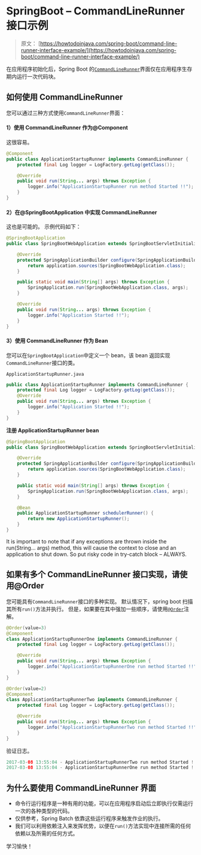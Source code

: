 # SpringBoot – CommandLineRunner 接口示例

> 原文： [https://howtodoinjava.com/spring-boot/command-line-runner-interface-example/](https://howtodoinjava.com/spring-boot/command-line-runner-interface-example/)

在应用程序初始化后，Spring Boot 的[`CommandLineRunner`](https://docs.spring.io/spring-boot/docs/current/api/org/springframework/boot/CommandLineRunner.html)界面仅在应用程序生存期内运行一次代码块。

## 如何使用 CommandLineRunner

您可以通过三种方式使用`CommandLineRunner`界面：

#### 1）使用 CommandLineRunner 作为@Component

这很容易。

```java
@Component
public class ApplicationStartupRunner implements CommandLineRunner {
	protected final Log logger = LogFactory.getLog(getClass());

	@Override
	public void run(String... args) throws Exception {
		logger.info("ApplicationStartupRunner run method Started !!");
	}
}

```

#### 2）在@SpringBootApplication 中实现 CommandLineRunner

这也是可能的。 示例代码如下：

```java
@SpringBootApplication
public class SpringBootWebApplication extends SpringBootServletInitializer implements CommandLineRunner {

	@Override
	protected SpringApplicationBuilder configure(SpringApplicationBuilder application) {
		return application.sources(SpringBootWebApplication.class);
	}

	public static void main(String[] args) throws Exception {
		SpringApplication.run(SpringBootWebApplication.class, args);
	}

	@Override
	public void run(String... args) throws Exception {
		logger.info("Application Started !!");
	}
}

```

#### 3）使用 CommandLineRunner 作为 Bean

您可以在`SpringBootApplication`中定义一个 bean，该 bean 返回实现`CommandLineRunner`接口的类。

`ApplicationStartupRunner.java`

```java
public class ApplicationStartupRunner implements CommandLineRunner {
	protected final Log logger = LogFactory.getLog(getClass());
	@Override
	public void run(String... args) throws Exception {
		logger.info("Application Started !!");
	}
}

```

**注册 ApplicationStartupRunner bean**

```java
@SpringBootApplication
public class SpringBootWebApplication extends SpringBootServletInitializer {

	@Override
	protected SpringApplicationBuilder configure(SpringApplicationBuilder application) {
		return application.sources(SpringBootWebApplication.class);
	}

	public static void main(String[] args) throws Exception {
		SpringApplication.run(SpringBootWebApplication.class, args);
	}

	@Bean
	public ApplicationStartupRunner schedulerRunner() {
		return new ApplicationStartupRunner();
	}
}

```

It is important to note that if any exceptions are thrown inside the run(String… args) method, this will cause the context to close and an application to shut down. So put risky code in try-catch block – ALWAYS.

## 如果有多个 CommandLineRunner 接口实现，请使用@Order

您可能具有`CommandLineRunner`接口的多种实现。 默认情况下，spring boot 扫描其所有`run()`方法并执行。 但是，如果要在其中强加一些顺序，请使用[`@Order`](https://docs.spring.io/spring-framework/docs/4.3.7.RELEASE/javadoc-api/org/springframework/core/annotation/Order.html?is-external=true)注解。

```java
@Order(value=3)
@Component
class ApplicationStartupRunnerOne implements CommandLineRunner {
	protected final Log logger = LogFactory.getLog(getClass());

	@Override
	public void run(String... args) throws Exception {
		logger.info("ApplicationStartupRunnerOne run method Started !!");
	}
}

@Order(value=2)
@Component
class ApplicationStartupRunnerTwo implements CommandLineRunner {
	protected final Log logger = LogFactory.getLog(getClass());

	@Override
	public void run(String... args) throws Exception {
		logger.info("ApplicationStartupRunnerTwo run method Started !!");
	}
}

```

验证日志。

```java
2017-03-08 13:55:04 - ApplicationStartupRunnerTwo run method Started !!
2017-03-08 13:55:04 - ApplicationStartupRunnerOne run method Started !!

```

## 为什么要使用 CommandLineRunner 界面

*   命令行运行程序是一种有用的功能，可以在应用程序启动后立即执行仅需运行一次的各种类型的代码。
*   仅供参考，Spring Batch 依靠这些运行程序来触发作业的执行。
*   我们可以利用依赖注入来发挥优势，以便在`run()`方法实现中连接所需的任何依赖以及所需的任何方式。

学习愉快！